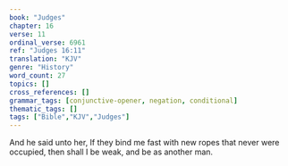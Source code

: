 ```yaml
---
book: "Judges"
chapter: 16
verse: 11
ordinal_verse: 6961
ref: "Judges 16:11"
translation: "KJV"
genre: "History"
word_count: 27
topics: []
cross_references: []
grammar_tags: [conjunctive-opener, negation, conditional]
thematic_tags: []
tags: ["Bible","KJV","Judges"]
---
```

And he said unto her, If they bind me fast with new ropes that never were occupied, then shall I be weak, and be as another man.
